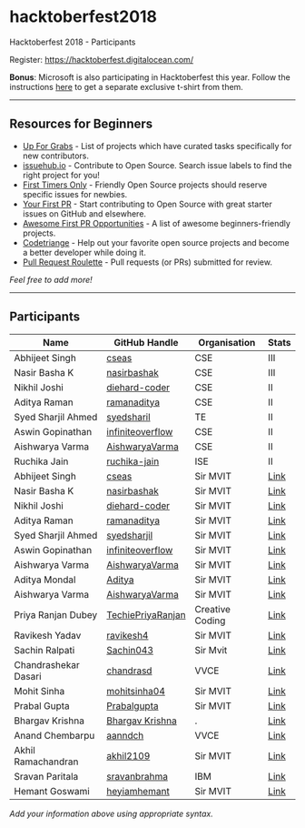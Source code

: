 # hacktoberfest2018
Hacktoberfest 2018 - Participants

Register: <https://hacktoberfest.digitalocean.com/>

**Bonus**: Microsoft is also participating in Hacktoberfest this year. Follow the instructions [here](https://open.microsoft.com/2018/09/30/join-hacktoberfest-2018-celebration-microsoft/) to get a separate exclusive t-shirt from them.

---
## Resources for Beginners
- [Up For Grabs](http://up-for-grabs.net/) - List of projects which have curated tasks specifically for new contributors.
- [issuehub.io](http://issuehub.io/) - Contribute to Open Source. Search issue labels to find the right project for you!
- [First Timers Only](http://www.firsttimersonly.com/) - Friendly Open Source projects should reserve specific issues for newbies.
- [Your First PR](http://yourfirstpr.github.io/) - Start contributing to Open Source with great starter issues on GitHub and elsewhere.
- [Awesome First PR Opportunities](https://github.com/Mun/Users/mohitsinhaGell/awesome-for-beginners) - A list of awesome beginners-friendly projects.
- [Codetriange](https://www.codetriage.com/) - Help out your favorite open source projects and become a better developer while doing it.
- [Pull Request Roulette](http://PullRequestRoulette.com) - Pull requests (or PRs) submitted for review.

*Feel free to add more!*

---
## Participants

| Name | GitHub Handle | Organisation | Stats |
|------|---------------|--------|------|
| Abhijeet Singh | [cseas](https://github.com/cseas) | CSE | III |
| Nasir Basha K | [nasirbashak](https://github.com/nasirbashak) | CSE |III|
| Nikhil Joshi | [diehard-coder](https://github.com/diehard-coder) | CSE | II |
| Aditya Raman | [ramanaditya](https://github.com/ramanaditya) | CSE | II |
| Syed Sharjil Ahmed| [syedsharil](https://github.com/syedsharjil) | TE |II|
| Aswin Gopinathan | [infiniteoverflow](https://github.com/infiniteoverflow) | CSE | II |
| Aishwarya Varma |  [AishwaryaVarma](https://github.com/aishwaryavarma) | CSE | II |
| Ruchika Jain | [ruchika-jain](https://github.com/ruchika-jain) | ISE | II |
| Abhijeet Singh | [cseas](https://github.com/cseas) | Sir MVIT | [Link](https://hacktoberfest.digitalocean.com/stats/cseas) |
| Nasir Basha K | [nasirbashak](https://github.com/nasirbashak) | Sir MVIT | [Link](https://hacktoberfest.digitalocean.com/stats/nasirbashak) |
| Nikhil Joshi | [diehard-coder](https://github.com/diehard-coder) | Sir MVIT | [Link](https://hacktoberfest.digitalocean.com/stats/diehard-coder) |
| Aditya Raman | [ramanaditya](https://github.com/ramanaditya) | Sir MVIT | [Link](https://hacktoberfest.digitalocean.com/stats/ramanaditya) |
| Syed Sharjil Ahmed| [syedsharjil](https://github.com/syedsharjil) | Sir MVIT | [Link](https://hacktoberfest.digitalocean.com/stats/syedsharjil) |
| Aswin Gopinathan | [infiniteoverflow](https://github.com/infiniteoverflow) | Sir MVIT | [Link](https://hacktoberfest.digitalocean.com/stats/infiniteoverflow) |
| Aishwarya Varma |  [AishwaryaVarma](https://github.com/aishwaryavarma) | Sir MVIT | [Link](https://hacktoberfest.digitalocean.com/stats/AishwaryaVarma) | 
| Aditya Mondal | [Aditya](https://github.com/aa-deet-eeya) | Sir MVIT | [Link](https://hacktoberfest.digitalocean.com/stats/aa-deet-eeya) |
| Aishwarya Varma |  [AishwaryaVarma](https://github.com/aishwaryavarma) | Sir MVIT | [Link](https://hacktoberfest.digitalocean.com/stats/AishwaryaVarma) |
| Priya Ranjan Dubey |  [TechiePriyaRanjan](https://github.com/TechiePriyaRanjan/) | Creative Coding | [Link](https://hacktoberfest.digitalocean.com/stats/TechiePriyaRanjan) |
| Ravikesh Yadav |  [ravikesh4](https://github.com/ravikesh4) | Sir MVIT | [Link](https://hacktoberfest.digitalocean.com/stats/ravikesh4) |
| Sachin Ralpati | [Sachin043](https://github.com/Sachin043) | Sir Mvit | [Link](https://hacktoberfest.digitalocean.com/stats/Sachin043) |
| Chandrashekar Dasari | [chandrasd](https://github.com/chandrsd) | VVCE | [Link](https://hacktoberfest.digitalocean.com/stats/chandrasd)
| Mohit Sinha | [mohitsinha04](https://github.com/mohitsinha04) | Sir MVIT | [Link](https://hacktoberfest.digitalocean.com/stats/mohitsinha04) |
| Prabal Gupta | [Prabalgupta](https://github.com/prabalgup) | Sir MVIT | [Link](https://hacktoberfest.digitalocean.com/stats/prabalgupta) |
| Bhargav Krishna|  [Bhargav Krishna](https://github.com/blackdaddy1) | . | [Link](https://hacktoberfest.digitalocean.com/stats/blackdaddy1) |
| Anand Chembarpu | [aanndch](http://github.com/aanndch) | VVCE | [Link](https://hacktoberfest.digitalocean.com/stats/AnandChembarpu) |
| Akhil Ramachandran | [akhil2109](https://github.com/akhil2109) | Sir MVIT | [Link](https://hacktoberfest.digitalocean.com/stats/akhil2109) | 
| Sravan Paritala |  [sravanbrahma](https://github.com/sravanbrahma) | IBM | [Link](https://hacktoberfest.digitalocean.com/stats/sravanbrahma) |
| Hemant Goswami | [heyiamhemant](https://github.com/heyiamhemant) | Sir MVIT | [Link](https://hacktoberfest.digitalocean.com/stats/heyiamhemant) |

*Add your information above using appropriate syntax.*
